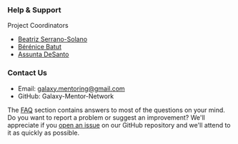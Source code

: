 ### Help & Support

 Project Coordinators
 
- [Beatriz Serrano-Solano](https://matrix.to/#/@beatrizserrano:matrix.org)
 - [Bérénice Batut](https://matrix.to/#/@bebatut:matrix.org)
 - [Assunta DeSanto](https:matrix.to/#/@assuntad23:matrix.org)
 
 ### Contact Us
 
- Email: [galaxy.mentoring@gmail.com](mailto:galaxy.mentoring@gmail.com)
- GitHub: Galaxy-Mentor-Network
    
The [FAQ](#) section contains answers to most of the questions on your mind.
Do you want to report a problem or suggest an improvement? We'll appreciate if you [open an issue](https://github.com/bebatut/galaxy_mentor_network/issues) on our GitHub repository and we'll attend to it as quickly as possible.
   

